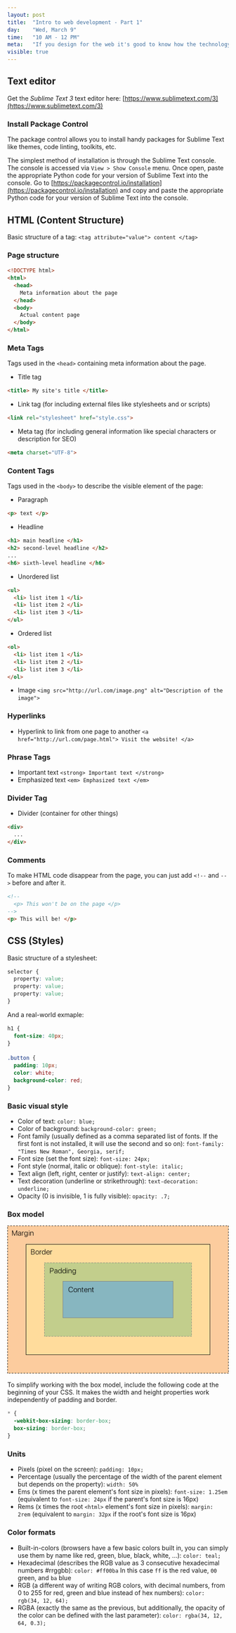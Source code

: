 ```yaml
---
layout: post
title:  "Intro to web development - Part 1"
day:    "Wed, March 9"
time:   "10 AM - 12 PM"
meta:   "If you design for the web it's good to know how the technology behind it works. In this lecture we setup of our machine for web development, we go through a first introduction to HTML documents together with the a small start of CSS"
visible: true
---
```


## Text editor

Get the _Sublime Text 3_ text editor here: [https://www.sublimetext.com/3](https://www.sublimetext.com/3)

### Install Package Control

The package control allows you to install handy packages for Sublime Text like themes, code linting, toolkits, etc.

The simplest method of installation is through the Sublime Text console. The console is accessed via `View > Show Console` menu. Once open, paste the appropriate Python code for your version of Sublime Text into the console. Go to [https://packagecontrol.io/installation](https://packagecontrol.io/installation) and copy and paste the appropriate Python code for your version of Sublime Text into the console.

## HTML (Content Structure)

Basic structure of a tag: `<tag attribute="value"> content </tag>`

### Page structure

```html
<!DOCTYPE html>
<html>
  <head>
    Meta information about the page
  </head>
  <body>
    Actual content page
  </body>
</html>
```

### Meta Tags

Tags used in the `<head>` containing meta information about the page.

- Title tag

```html
<title> My site's title </title>
```

- Link tag (for including external files like stylesheets and or scripts)

```html
<link rel="stylesheet" href="style.css">
```

- Meta tag (for including general information like special characters or description for SEO)

```html
<meta charset="UTF-8">
```

<!-- <meta name="viewport" content="width=device-width, initial-scale=1"> -->
<!-- Using the meta viewport value `width=device-width` instructs the page to match the screen’s width in device-independent pixels. This allows the page to reflow content to match different screen sizes, whether rendered on a small mobile phone or a large desktop monitor. [^1] -->

### Content Tags

Tags used in the `<body>` to describe the visible element of the page:

- Paragraph

```html
<p> text </p>
```

- Headline

```html
<h1> main headline </h1>
<h2> second-level headline </h2>
...
<h6> sixth-level headline </h6>
```

- Unordered list

```html
<ul>
  <li> list item 1 </li>
  <li> list item 2 </li>
  <li> list item 3 </li>
</ul>
```

- Ordered list

```html
<ol>
  <li> list item 1 </li>
  <li> list item 2 </li>
  <li> list item 3 </li>
</ol>
```

- Image `<img src="http://url.com/image.png" alt="Description of the image">`

### Hyperlinks

- Hyperlink to link from one page to another `<a href="http://url.com/page.html"> Visit the website! </a>`

### Phrase Tags

- Important text `<strong> Important text </strong>`
- Emphasized text `<em> Emphasized text </em>`

### Divider Tag

- Divider (container for other things)

```html
<div>
  ...
</div>
```

### Comments

To make HTML code disappear from the page, you can just add `<!--` and `-->` before and after it.

```html
<!--
  <p> This won't be on the page </p>
-->
<p> This will be! </p>
```

## CSS (Styles)

Basic structure of a stylesheet:

```css
selector {
  property: value;
  property: value;
  property: value;
}
```

And a real-world exmaple:

```css
h1 {
  font-size: 40px;
}

.button {
  padding: 10px;
  color: white;
  background-color: red;
}
```

### Basic visual style

- Color of text: `color: blue;`
- Color of background: `background-color: green;`
- Font family (usually defined as a comma separated list of fonts. If the first font is not installed, it will use the second and so on): `font-family: "Times New Roman", Georgia, serif;`
- Font size (set the font size): `font-size: 24px;`
- Font style (normal, italic or oblique): `font-style: italic;`
- Text align (left, right, center or justify): `text-align: center;`
- Text decoration (underline or strikethrough): `text-decoration: underline;`
- Opacity (0 is invisible, 1 is fully visible): `opacity: .7;`

### Box model

![Image that shows the box model](../uploads/2016/03/box-model.jpg)

To simplify working with the box model, include the following code at the beginning of your CSS. It makes the width and height properties work independently of padding and border.

```css
* {
  -webkit-box-sizing: border-box;
  box-sizing: border-box;
}
```

### Units

- Pixels (pixel on the screen): `padding: 10px;`
- Percentage (usually the percentage of the width of the parent element but depends on the property): `width: 50%`
- Ems (x times the parent element's font size in pixels): `font-size: 1.25em` (equivalent to `font-size: 24px` if the parent's font size is 16px)
- Rems (x times the root `<html>` element's font size in pixels): `margin: 2rem` (equivalent to `margin: 32px` if the root's font size is 16px)

### Color formats

- Built-in-colors (browsers have a few basic colors built in, you can simply use them by name like red, green, blue, black, white, ...): `color: teal;`
- Hexadecimal (describes the RGB value as 3 consecutive hexadecimal numbers #rrggbb): `color: #ff00ba` In this case `ff` is the red value, `00` green, and `ba` blue
- RGB (a different way of writing RGB colors, with decimal numbers, from 0 to 255 for red, green and blue instead of hex numbers): `color: rgb(34, 12, 64);`
- RGBA (exactly the same as the previous, but additionally, the opacity of the color can be defined with the last parameter): `color: rgba(34, 12, 64, 0.3);`